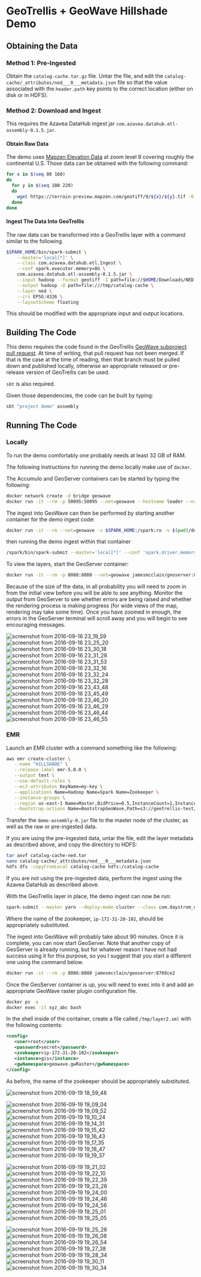 # GeoTrellis + GeoWave Hillshade Demo #

## Obtaining the Data ##

### Method 1: Pre-Ingested ###

Obtain the `catalog-cache.tar.gz` file.
Untar the file, and edit the `catalog-cache/_attributes/ned___0___metadata.json` file so that the value associated with the `header.path` key points to the correct location (either on disk or in HDFS).

### Method 2: Download and Ingest ###

This requires the Azavea DataHub ingest jar `com.azavea.datahub.etl-assembly-0.1.5.jar`.

#### Obtain Raw Data ####

The demo uses [Mapzen Elevation Data](https://mapzen.com/blog/elevation) at zoom level 9 covering roughly the continental U.S.
Those data can be obtained with the following command:
```bash
for x in $(seq 80 160)
do
  for y in $(seq 180 220)
  do
    wget https://terrain-preview.mapzen.com/geotiff/9/${x}/${y}.tif -O 9_${x}_${y}.tif
  done
done
```

#### Ingest The Data Into GeoTrellis ####

The raw data can be transformed into a GeoTrellis layer with a command similar to the following.
```bash
$SPARK_HOME/bin/spark-submit \
    --master='local[*]' \
    --class com.azavea.datahub.etl.Ingest \
    --conf spark.executor.memory=8G \
    com.azavea.datahub.etl-assembly-0.1.5.jar \
    --input hadoop --format geotiff -I path=file://$HOME/Downloads/NED \
    --output hadoop -O path=file:///tmp/catalog-cache \
    --layer ned \
    --crs EPSG:4326 \
    --layoutScheme floating
```
This should be modified with the appropriate input and output locations.

## Building The Code ##

This demo requires the code found in the GeoTrellis [GeoWave subproject pull request](https://github.com/geotrellis/geotrellis/pull/1542).
At time of writing, that pull request has not been merged.
If that is the case at the time of reading, then that branch must be pulled down and published locally, otherwise an appropriate released or pre-release version of GeoTrellis can be used.

`sbt` is also required.

Given those dependencies, the code can be built by typing:
```bash
sbt "project demo" assembly
```

## Running The Code ##

### Locally ###

To run the demo comfortably one probably needs at least 32 GB of RAM.

The following instructions for running the demo locally make use of `docker`.

The Accumulo and GeoServer containers can be started by typing the following:
```bash
docker network create -d bridge geowave
docker run -it --rm -p 50095:50095 --net=geowave --hostname leader --name leader jamesmcclain/geowave:8760ce2
```

The ingest into GeoWave can then be performed by starting another container for the demo ingest code:
```bash
docker run -it --rm --net=geowave -v $SPARK_HOME:/spark:ro -v $(pwd)/demo/target/scala-2.10:/jars:ro -v /tmp:/tmp:rw openjdk:8-jdk
```
then running the demo ingest within that container
```bash
/spark/bin/spark-submit --master='local[*]' --conf 'spark.driver.memory=32G' --class com.daystrom_data_concepts.raster.RasterDisgorge /jars/raster-peek-assembly-0.jar leader instance root password gwRaster
```

To view the layers, start the GeoServer container:
```bash
docker run -it --rm -p 8080:8080 --net=geowave jamesmcclain/geoserver:8760ce2
```

Because of the size of the data, in all probability you will need to zoom in from the initial view before you will be able to see anything.
Monitor the output from GeoServer to see whether errors are being raised and whether the rendering process is making progress (for wide views of the map, rendering may take some time).
Once you have zoomed in enough, the errors in the GeoServer terminal will scroll away and you will begin to see encouraging messages.

![screenshot from 2016-09-16 23_19_59](https://cloud.githubusercontent.com/assets/11281373/18676982/7717a88c-7f25-11e6-8dd3-04c896a5842a.png)
![screenshot from 2016-09-16 23_25_20](https://cloud.githubusercontent.com/assets/11281373/18676981/7716cd7c-7f25-11e6-9d21-0c76ddb943dc.png)
![screenshot from 2016-09-16 23_30_18](https://cloud.githubusercontent.com/assets/11281373/18676980/77147ee6-7f25-11e6-98dc-13cf41fa2580.png)
![screenshot from 2016-09-16 23_31_28](https://cloud.githubusercontent.com/assets/11281373/18676984/771b031a-7f25-11e6-86f9-761ef78a25fb.png)
![screenshot from 2016-09-16 23_31_53](https://cloud.githubusercontent.com/assets/11281373/18676978/7711abf8-7f25-11e6-8ad4-3ef9c8b6202e.png)
![screenshot from 2016-09-16 23_32_16](https://cloud.githubusercontent.com/assets/11281373/18676979/7711f96e-7f25-11e6-89c9-5710e1cee989.png)
![screenshot from 2016-09-16 23_32_24](https://cloud.githubusercontent.com/assets/11281373/18676983/77186dc6-7f25-11e6-9e3d-dd713689d9a9.png)
![screenshot from 2016-09-16 23_32_28](https://cloud.githubusercontent.com/assets/11281373/18677004/832eace2-7f25-11e6-8048-dc077125620f.png)
![screenshot from 2016-09-16 23_43_48](https://cloud.githubusercontent.com/assets/11281373/18677002/832dc188-7f25-11e6-95a1-e02fbc3d9e63.png)
![screenshot from 2016-09-16 23_45_49](https://cloud.githubusercontent.com/assets/11281373/18677006/83328fec-7f25-11e6-93ba-3d53f95b543c.png)
![screenshot from 2016-09-16 23_46_20](https://cloud.githubusercontent.com/assets/11281373/18677001/832b2d1a-7f25-11e6-84cf-1df18401ad2e.png)
![screenshot from 2016-09-16 23_46_29](https://cloud.githubusercontent.com/assets/11281373/18677003/832e6a66-7f25-11e6-8f1b-fbe4fc0f4c04.png)
![screenshot from 2016-09-16 23_46_44](https://cloud.githubusercontent.com/assets/11281373/18677005/83307e64-7f25-11e6-98fd-d69a70084048.png)
![screenshot from 2016-09-16 23_46_55](https://cloud.githubusercontent.com/assets/11281373/18677007/83343b8a-7f25-11e6-88ea-eb706ba72c4c.png)

### EMR ###

Launch an EMR cluster with a command something like the following:
```bash
aws emr create-cluster \
   --name "HILLSHADE" \
   --release-label emr-5.0.0 \
   --output text \
   --use-default-roles \
   --ec2-attributes KeyName=my-key \
   --applications Name=Hadoop Name=Spark Name=Zookeeper \
   --instance-groups \
   --region us-east-1 Name=Master,BidPrice=0.5,InstanceCount=1,InstanceGroupType=MASTER,InstanceType=m3.xlarge Name=Workers,BidPrice=0.5,InstanceCount=3,InstanceGroupType=CORE,InstanceType=m3.xlarge \
   --bootstrap-actions Name=BootstrapGeoWave,Path=s3://geotrellis-test/geodocker/bootstrap-geodocker-accumulo.sh,Args=[-i=quay.io/geodocker/accumulo-geowave:latest,-n=gis,-p=secret]
```

Transfer the `demo-assembly-0.jar` file to the master node of the cluster, as well as the raw or pre-ingested data.

If you are using the pre-ingested data, untar the file, edit the layer metadata as described above, and copy the directory to HDFS:
```bash
tar axvf catalog-cache-ned.tar
nano catalog-cache/_attributes/ned___0___metadata.json
hdfs dfs -copyFromLocal catalog-cache hdfs:/catalog-cache
```

If you are not using the pre-ingested data, perform the ingest using the Azavea DataHub as described above.

With the GeoTrellis layer in place, the demo ingest can now be run:
```bash
spark-submit --master yarn --deploy-mode cluster --class com.daystrom_data_concepts.raster.Demo demo-assembly-0.jar ip-172-31-20-102 gis root secret geowave.gwRaster 'hdfs:/catalog-cache' ned 0
```
Where the name of the zookeeper, `ip-172-31-20-102`, should be appropriately substituted.

The ingest into GeoWave will probably take about 90 minutes.
Once it is complete, you can now start GeoServer.
Note that another copy of GeoServer is already running, but for whatever reason I have not had success using it for this purpose, so you I suggest that you start a different one using the command below.

```bash
docker run -it --rm -p 8086:8080 jamesmcclain/geoserver:8760ce2
```
Once the GeoServer container is up, you will need to exec into it and add an appropriate GeoWave raster plugin configuration file.
```bash
docker ps -a
docker exec -it xyz_abc bash
```

In the shell inside of the container, create a file called `/tmp/layer2.xml` with the following contents:
```xml
<config>
   <user>root</user>
   <password>secret</password>
   <zookeeper>ip-172-31-20-102</zookeeper>
   <instance>gis</instance>
   <gwNamespace>geowave.gwRaster</gwNamespace>
</config>
```

As before, the name of the zookeeper should be appropriately substituted.

![screenshot from 2016-09-19 18_59_48](https://cloud.githubusercontent.com/assets/11281373/18677072/aad0406c-7f25-11e6-8406-dcf809e1a0f2.png)

![screenshot from 2016-09-19 19_09_04](https://cloud.githubusercontent.com/assets/11281373/18677280/4cde5c54-7f26-11e6-9681-d65304cc542b.png)
![screenshot from 2016-09-19 19_09_52](https://cloud.githubusercontent.com/assets/11281373/18677283/4ce2b8a8-7f26-11e6-8756-9569c49fe226.png)
![screenshot from 2016-09-19 19_10_24](https://cloud.githubusercontent.com/assets/11281373/18677285/4ceb62dc-7f26-11e6-9249-ca3227e5edfd.png)
![screenshot from 2016-09-19 19_14_31](https://cloud.githubusercontent.com/assets/11281373/18677284/4ce2c906-7f26-11e6-82f0-177fbb442b81.png)
![screenshot from 2016-09-19 19_15_42](https://cloud.githubusercontent.com/assets/11281373/18677281/4ce08952-7f26-11e6-8fc5-1398b302f87f.png)
![screenshot from 2016-09-19 19_16_43](https://cloud.githubusercontent.com/assets/11281373/18677282/4ce17b8c-7f26-11e6-98c4-337d1ae5cdff.png)
![screenshot from 2016-09-19 19_17_35](https://cloud.githubusercontent.com/assets/11281373/18677286/4d01138e-7f26-11e6-9820-7acbebbc1337.png)
![screenshot from 2016-09-19 19_18_47](https://cloud.githubusercontent.com/assets/11281373/18677298/5835fbde-7f26-11e6-8c96-098490ccf9da.png)
![screenshot from 2016-09-19 19_19_37](https://cloud.githubusercontent.com/assets/11281373/18677299/58381482-7f26-11e6-9f6d-d9686eead79d.png)

![screenshot from 2016-09-19 19_21_02](https://cloud.githubusercontent.com/assets/11281373/18677371/8bcf12b4-7f26-11e6-8089-cab06acbec26.png)
![screenshot from 2016-09-19 19_22_10](https://cloud.githubusercontent.com/assets/11281373/18677368/8bca1ea8-7f26-11e6-991e-de01cd57be02.png)
![screenshot from 2016-09-19 19_22_39](https://cloud.githubusercontent.com/assets/11281373/18677366/8bc6dfc2-7f26-11e6-82cb-195ab635ad78.png)
![screenshot from 2016-09-19 19_23_26](https://cloud.githubusercontent.com/assets/11281373/18677367/8bc7be6a-7f26-11e6-9663-04c348b0d69c.png)
![screenshot from 2016-09-19 19_24_00](https://cloud.githubusercontent.com/assets/11281373/18677365/8bc5d42e-7f26-11e6-8dce-2977feec6532.png)
![screenshot from 2016-09-19 19_24_46](https://cloud.githubusercontent.com/assets/11281373/18677369/8bcd2ab2-7f26-11e6-83b5-6638fb30173f.png)
![screenshot from 2016-09-19 19_24_56](https://cloud.githubusercontent.com/assets/11281373/18677370/8bceff7c-7f26-11e6-8c94-96261e12ad57.png)
![screenshot from 2016-09-19 19_25_01](https://cloud.githubusercontent.com/assets/11281373/18677372/8bd0622c-7f26-11e6-8e92-4c5d0e2ceb45.png)
![screenshot from 2016-09-19 19_25_05](https://cloud.githubusercontent.com/assets/11281373/18677373/8bd70d52-7f26-11e6-805b-5b54f20dded4.png)

![screenshot from 2016-09-19 19_25_26](https://cloud.githubusercontent.com/assets/11281373/18677402/a68a75ee-7f26-11e6-9f4d-bf75c36b61f6.png)
![screenshot from 2016-09-19 19_26_08](https://cloud.githubusercontent.com/assets/11281373/18677408/a694bf86-7f26-11e6-9f63-a8baaebb4d80.png)
![screenshot from 2016-09-19 19_26_54](https://cloud.githubusercontent.com/assets/11281373/18677404/a68e8652-7f26-11e6-9a97-ffd1e729de42.png)
![screenshot from 2016-09-19 19_27_38](https://cloud.githubusercontent.com/assets/11281373/18677403/a68d38ba-7f26-11e6-9ef1-14b731054843.png)
![screenshot from 2016-09-19 19_28_34](https://cloud.githubusercontent.com/assets/11281373/18677406/a68fd7aa-7f26-11e6-815f-3cb6e46168e8.png)
![screenshot from 2016-09-19 19_30_11](https://cloud.githubusercontent.com/assets/11281373/18677405/a68f3b1a-7f26-11e6-8903-be1f0235d48a.png)
![screenshot from 2016-09-19 19_30_34](https://cloud.githubusercontent.com/assets/11281373/18677407/a693c82e-7f26-11e6-84b3-f91c259194a5.png)
